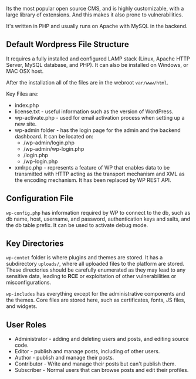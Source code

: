 Its the most popular open source CMS, and is highly customizable, with a large library of extensions. And this makes it also prone to vulnerabilities.

It's written in PHP and usually runs on Apache with MySQL in the backend.

## Default Wordpress File Structure

It requires a fully installed and configured LAMP stack (Linux, Apache HTTP Server, MySQL database, and PHP). It can also be installed on Windows, or MAC OSX host.

After the installation all of the files are in the webroot `var/www/html`.

Key Files are:
- index.php
- license.txt - useful information such as the version of WordPress.
- wp-activate.php - used for email activation process when setting up a new site.
- wp-admin folder - has the login page for the admin and the backend dashboard. It can be located on:
	- /wp-admin/login.php
	- /wp-admin/wp-login.php
	- /login.php
	- /wp-login.php
- xmlrpc.php - represents a feature of WP that enables data to be transmitted with HTTP acting as the transport mechanism and XML as the encoding mechanism. It has been replaced by WP REST API.

## Configuration File
`wp-config.php` has information required by WP to connect to the db, such as db name, host, username, and password, authentication keys and salts, and the db table prefix. It can be used to activate debug mode.

## Key Directories

`wp-contet` folder is where plugins and themes are stored. It has a subdirectory `uploads/`, where all uploaded files to the platform are stored. These directories should be carefully enumerated as they may lead to any sensitive data, leading to **RCE** or exploitation of other vulnerabilities or misconfigurations.

`wp-includes` has everything except for the administrative components and the themes. Core files are stored here, such as certificates, fonts, JS files, and widgets.

## User Roles

- Administrator - adding and deleting users and posts, and editing source code.
- Editor - publish and manage posts, including of other users.
- Author - publish and manage their posts.
- Contributor - Write and manage their posts but can't publish them.
- Subscriber - Normal users that can browse posts and edit their profiles.

